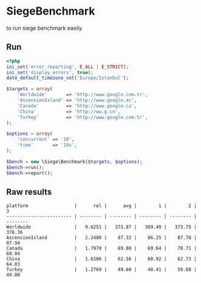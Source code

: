 # SiegeBenchmark
to run siege benchmark easily.

## Run

```php
<?php
ini_set('error_reporting', E_ALL | E_STRICT);
ini_set('display_errors', true);
date_default_timezone_set('Europe/Istanbul');

$targets = array(
    'Worldwide'       => 'http://www.google.com.tr',
    'AscensionIsland' => 'http://www.google.ac',
    'Canada'          => 'http://www.google.ca',
    'China'           => 'http://ww.g.cn',
    'Turkey'          => 'http://www.google.com.tr',
);

$options = array(
    'concurrent' => '10',
    'time'       => '10s',
);

$bench = new \Siege\Benchmark($targets, $options);
$bench->run();
$bench->report();

```

## Raw results

    platform                 |      rel |      avg |        1 |        2 |        3
    ------------------------ | -------- | -------- | -------- | -------- | --------
    Worldwide                |   9.6251 |   373.87 |   369.49 |   373.75 |   378.36
    AscensionIsland          |   2.2480 |    87.32 |    86.25 |    87.78 |    87.94
    Canada                   |   1.7970 |    69.80 |    69.64 |    70.71 |    69.04
    China                    |   1.6106 |    62.56 |    60.92 |    62.73 |    64.03
    Turkey                   |   1.2769 |    49.60 |    48.41 |    50.60 |    49.80